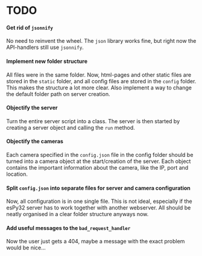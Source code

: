 # TODO

#### Get rid of `jsonnify`
No need to reinvent the wheel. The `json` library works fine, but right now the API-handlers still use `jsonnify`. 

#### Implement new folder structure
All files were in the same folder. Now, html-pages and other static files are stored in the `static` folder, and all config files are stored in the `config` folder. This makes the structure a lot more clear. Also implement a way to change the default folder path on server creation.

#### Objectify the server
Turn the entire server script into a class. The server is then started by creating a server object and calling the `run` method. 

#### Objectify the cameras
Each camera specified in the `config.json` file in the config folder should be turned into a camera object at the start/creation of the server. Each object contains the important information about the camera, like the IP, port and location.

#### Split `config.json` into separate files for server and camera configuration
Now, all configuration is in one single file. This is not ideal, especially if the esPy32 server has to work together with another webserver. All should be neatly organised in a clear folder structure anyways now.

#### Add useful messages to the `bad_request_handler`
Now the user just gets a 404, maybe a message with the exact problem would be nice...